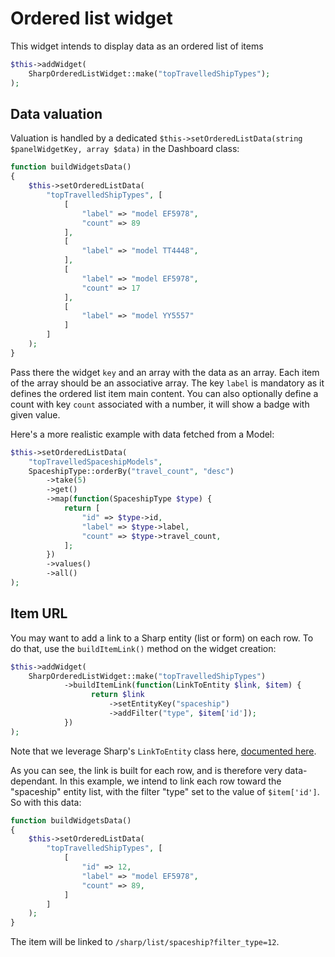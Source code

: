 # Ordered list widget

This widget intends to display data as an ordered list of items

```php
$this->addWidget(
    SharpOrderedListWidget::make("topTravelledShipTypes");
);
```

## Data valuation

Valuation is handled by a dedicated `$this->setOrderedListData(string $panelWidgetKey, array $data)` in the Dashboard class:

```php
function buildWidgetsData()
{
    $this->setOrderedListData(
        "topTravelledShipTypes", [
            [
                "label" => "model EF5978",
                "count" => 89
            ],
            [
                "label" => "model TT4448",
            ],
            [
                "label" => "model EF5978",
                "count" => 17
            ],
            [
                "label" => "model YY5557"
            ]
        ]
    );
}
```

Pass there the widget `key` and an array with the data as an array. Each item of the array should be an associative array. The key `label` is mandatory as it defines the ordered list item main content. 
You can also optionally define a count with key `count` associated with a number, it will show a badge with given value.

Here's a more realistic example with data fetched from a Model:

```php
$this->setOrderedListData(
    "topTravelledSpaceshipModels",
    SpaceshipType::orderBy("travel_count", "desc")
        ->take(5)
        ->get()
        ->map(function(SpaceshipType $type) {
            return [
                "id" => $type->id,
                "label" => $type->label,
                "count" => $type->travel_count,
            ];
        })
        ->values()
        ->all()
);
``` 

## Item URL

You may want to add a link to a Sharp entity (list or form) on each row. To do that, use the `buildItemLink()` method on the widget creation:

```php
$this->addWidget(
    SharpOrderedListWidget::make("topTravelledShipTypes")
            ->buildItemLink(function(LinkToEntity $link, $item) {
                  return $link
                      ->setEntityKey("spaceship")
                      ->addFilter("type", $item['id']);
            })
);
```

Note that we leverage Sharp's `LinkToEntity` class here, [documented here](../link-to-entity.md).

As you can see, the link is built for each row, and is therefore very data-dependant. 
In this example, we intend to link each row toward the "spaceship" entity list, with the filter "type" set to the value of `$item['id']`. So with this data:

```php
function buildWidgetsData()
{
    $this->setOrderedListData(
        "topTravelledShipTypes", [
            [
                "id" => 12,
                "label" => "model EF5978",
                "count" => 89,
            ]
        ]
    );
}
```

The item will be linked to `/sharp/list/spaceship?filter_type=12`. 
